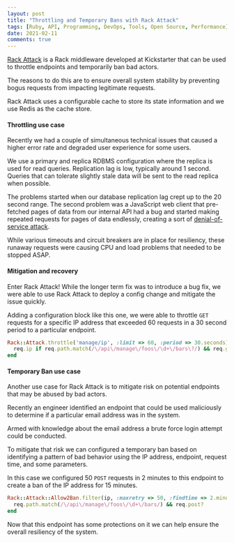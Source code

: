 ```yaml
---
layout: post
title: "Throttling and Temporary Bans with Rack Attack"
tags: [Ruby, API, Programming, DevOps, Tools, Open Source, Performance]
date: 2021-02-11
comments: true
---
```


[Rack Attack](https://github.com/rack/rack-attack) is a Rack middleware developed at Kickstarter that can be used to throttle endpoints and temporarily ban bad actors.

The reasons to do this are to ensure overall system stability by preventing bogus requests from impacting legitimate requests.

Rack Attack uses a configurable cache to store its state information and we use Redis as the cache store.

#### Throttling use case

Recently we had a couple of simultaneous technical issues that caused a higher error rate and degraded user experience for some users.

We use a primary and replica RDBMS configuration where the replica is used for read queries. Replication lag is low, typically around 1 second. Queries that can tolerate slightly stale data will be sent to the read replica when possible.

The problems started when our database replication lag crept up to the 20 second range. The second problem was a JavaScript web client that pre-fetched pages of data from our internal API had a bug and started making repeated requests for pages of data endlessly, creating a sort of [denial-of-service attack](https://en.wikipedia.org/wiki/Denial-of-service_attack).

While various timeouts and circuit breakers are in place for resiliency, these runaway requests were causing CPU and load problems that needed to be stopped ASAP.


#### Mitigation and recovery

Enter Rack Attack! While the longer term fix was to introduce a bug fix, we were able to use Rack Attack to deploy a config change and mitigate the issue quickly.

Adding a configuration block like this one, we were able to throttle `GET` requests for a specific IP address that exceeded 60 requests in a 30 second period to a particular endpoint.

```ruby
Rack::Attack.throttle('manage/ip', :limit => 60, :period => 30.seconds) do |req|
  req.ip if req.path.match(/\/api\/manage\/foos\/\d+\/bars\?/) && req.get?
end
```

#### Temporary Ban use case

Another use case for Rack Attack is to mitigate risk on potential endpoints that may be abused by bad actors.

Recently an engineer identified an endpoint that could be used maliciously to determine if a particular email address was in the system.

Armed with knowledge about the email address a brute force login attempt could be conducted.

To mitigate that risk we can configured a temporary ban based on identifying a pattern of bad behavior using the IP address, endpoint, request time, and some parameters.

In this case we configured 50 `POST` requests in 2 minutes to this endpoint to create a ban of the IP address for 15 minutes.

```ruby
Rack::Attack::Allow2Ban.filter(ip, :maxretry => 50, :findtime => 2.minute, :bantime => 15.minutes) do
  req.path.match(/\/api\/manage\/foos\/\d+\/bars/) && req.post?
end
```

Now that this endpoint has some protections on it we can help ensure the overall resiliency of the system.
